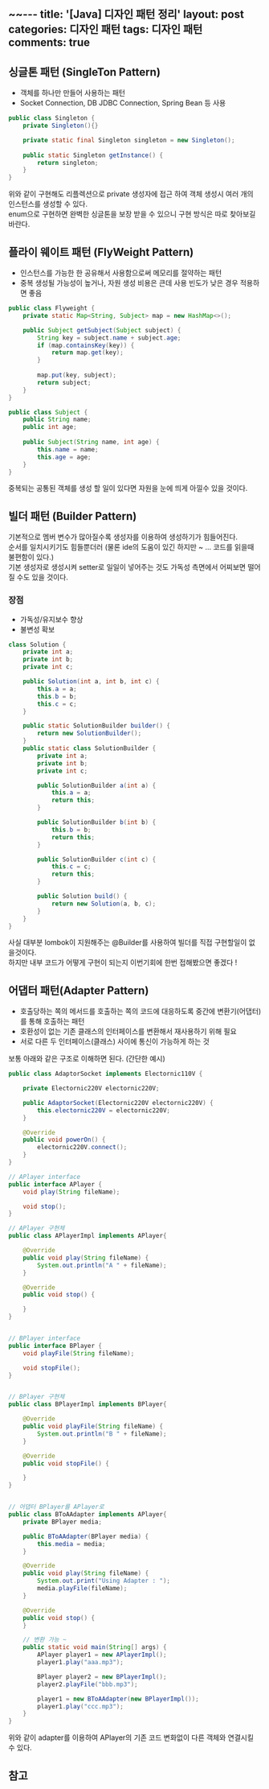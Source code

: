 ~~---
title: '[Java] 디자인 패턴 정리'
layout: post
categories: 디자인 패턴
tags: 디자인 패턴
comments: true
---

## 싱글톤 패턴 (SingleTon Pattern)
* 객체를 하나만 만들어 사용하는 패턴
* Socket Connection, DB JDBC Connection, Spring Bean 등 사용

```java
public class Singleton {
    private Singleton(){}

    private static final Singleton singleton = new Singleton();
    
    public static Singleton getInstance() {
        return singleton;
    }
}
```

위와 같이 구현해도 리플렉션으로 private 생성자에 접근 하여 객체 생성시 여러 개의 인스턴스를 생성할 수 있다.   
enum으로 구현하면 완벽한 싱글톤을 보장 받을 수 있으니 구현 방식은 따로 찾아보길 바란다.

## 플라이 웨이트 패턴 (FlyWeight Pattern)
* 인스턴스를 가능한 한 공유해서 사용함으로써 메모리를 절약하는 패턴
* 중복 생성될 가능성이 높거나, 자원 생성 비용은 큰데 사용 빈도가 낮은 경우 적용하면 좋음

```java
public class Flyweight {
    private static Map<String, Subject> map = new HashMap<>();

    public Subject getSubject(Subject subject) {
        String key = subject.name + subject.age;
        if (map.containsKey(key)) {
            return map.get(key);
        }
        
        map.put(key, subject);
        return subject;
    }
}

public class Subject {
    public String name;
    public int age;
    
    public Subject(String name, int age) {
        this.name = name;
        this.age = age;
    }
}
```
중복되는 공통된 객체를 생성 할 일이 있다면 자원을 눈에 띄게 아낄수 있을 것이다.

## 빌더 패턴 (Builder Pattern)

기본적으로 멤버 변수가 많아질수록 생성자를 이용하여 생성하기가 힘들어진다.  
순서를 일치시키기도 힘들뿐더러 (물론 ide의 도움이 있긴 하지만 ~ ... 코드를 읽을때 불편함이 있다.)   
기본 생성자로 생성시켜 setter로 일일이 넣어주는 것도 가독성 측면에서 어찌보면 떨어질 수도 있을 것이다.

### 장점
* 가독성/유지보수 향상
* 불변성 확보

```java
class Solution {
    private int a;
    private int b;
    private int c;

    public Solution(int a, int b, int c) {
        this.a = a;
        this.b = b;
        this.c = c;
    }

    public static SolutionBuilder builder() {
        return new SolutionBuilder();
    }
    public static class SolutionBuilder {
        private int a;
        private int b;
        private int c;

        public SolutionBuilder a(int a) {
            this.a = a;
            return this;
        }

        public SolutionBuilder b(int b) {
            this.b = b;
            return this;
        }

        public SolutionBuilder c(int c) {
            this.c = c;
            return this;
        }

        public Solution build() {
            return new Solution(a, b, c);
        }
    }
}
```

사실 대부분 lombok이 지원해주는 @Builder를 사용하여 빌더를 직접 구현할일이 없을것이다.  
하지만 내부 코드가 어떻게 구현이 되는지 이번기회에 한번 접해봤으면 좋겠다 !


## 어댑터 패턴(Adapter Pattern)

* 호출당하는 쪽의 메서드를 호출하는 쪽의 코드에 대응하도록 중간에 변환기(어댑터)를 통해 호출하는 패턴
* 호환성이 없는 기존 클래스의 인터페이스를 변환해서 재사용하기 위해 필요
* 서로 다른 두 인터페이스(클래스) 사이에 통신이 가능하게 하는 것

보통 아래와 같은 구조로 이해하면 된다. (간단한 예시)
```java
public class AdaptorSocket implements Electornic110V {

    private Electornic220V electornic220V;

    public AdaptorSocket(Electornic220V electornic220V) {
        this.electornic220V = electornic220V;
    }

    @Override
    public void powerOn() {
        electornic220V.connect();
    }
}
```   

```java
// APlayer interface
public interface APlayer {
    void play(String fileName);

    void stop();
}

// APlayer 구현체
public class APlayerImpl implements APlayer{

    @Override
    public void play(String fileName) {
        System.out.println("A " + fileName);
    }

    @Override
    public void stop() {

    }
}


// BPlayer interface
public interface BPlayer {
    void playFile(String fileName);

    void stopFile();
}


// BPlayer 구현체
public class BPlayerImpl implements BPlayer{

    @Override
    public void playFile(String fileName) {
        System.out.println("B " + fileName);
    }

    @Override
    public void stopFile() {

    }
}


// 어댑터 BPlayer를 APlayer로
public class BToAAdapter implements APlayer{
    private BPlayer media;

    public BToAAdapter(BPlayer media) {
        this.media = media;
    }

    @Override
    public void play(String fileName) {
        System.out.print("Using Adapter : ");
        media.playFile(fileName);
    }

    @Override
    public void stop() {
    }

    // 변환 가능 ~
    public static void main(String[] args) {
        APlayer player1 = new APlayerImpl();
        player1.play("aaa.mp3");

        BPlayer player2 = new BPlayerImpl();
        player2.playFile("bbb.mp3");

        player1 = new BToAAdapter(new BPlayerImpl());
        player1.play("ccc.mp3");
    }
}

```
위와 같이 adapter를 이용하여 APlayer의 기존 코드 변화없이 다른 객체와 연결시킬 수 있다.


## 참고
